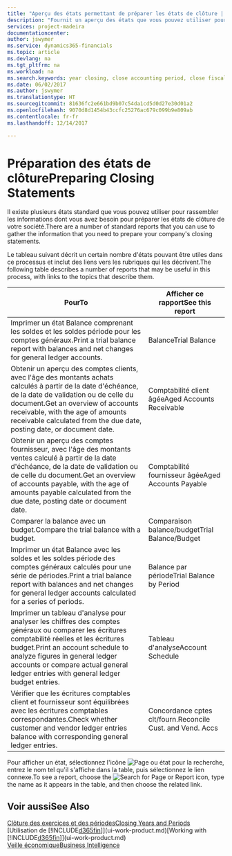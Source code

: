 ```yaml
---
title: "Aperçu des états permettant de préparer les états de clôture | Microsoft Docs"
description: "Fournit un aperçu des états que vous pouvez utiliser pour rassembler les informations pour préparer les états de clôture de votre société à la fin de l'année fiscale."
services: project-madeira
documentationcenter: 
author: jswymer
ms.service: dynamics365-financials
ms.topic: article
ms.devlang: na
ms.tgt_pltfrm: na
ms.workload: na
ms.search.keywords: year closing, close accounting period, close fiscal year, aging, creditor payments, vendor payments, assets, liabilities, equity, analysis, reporting, financial report, business intelligence, BI, Power Bi, KPI
ms.date: 06/02/2017
ms.author: jswymer
ms.translationtype: HT
ms.sourcegitcommit: 81636fc2e661bd9b07c54da1cd5d0d27e30d01a2
ms.openlocfilehash: 9070d8d1454b43ccfc25276ac679c099b9e809ab
ms.contentlocale: fr-fr
ms.lasthandoff: 12/14/2017

---
```

# <a name="preparing-closing-statements"></a><span data-ttu-id="b67e3-103">Préparation des états de clôture</span><span class="sxs-lookup"><span data-stu-id="b67e3-103">Preparing Closing Statements</span></span>
<span data-ttu-id="b67e3-104">Il existe plusieurs états standard que vous pouvez utiliser pour rassembler les informations dont vous avez besoin pour préparer les états de clôture de votre société.</span><span class="sxs-lookup"><span data-stu-id="b67e3-104">There are a number of standard reports that you can use to gather the information that you need to prepare your company's closing statements.</span></span>

<span data-ttu-id="b67e3-105">Le tableau suivant décrit un certain nombre d'états pouvant être utiles dans ce processus et inclut des liens vers les rubriques qui les décrivent.</span><span class="sxs-lookup"><span data-stu-id="b67e3-105">The following table describes a number of reports that may be useful in this process, with links to the topics that describe them.</span></span>

| <span data-ttu-id="b67e3-106">Pour</span><span class="sxs-lookup"><span data-stu-id="b67e3-106">To</span></span> | <span data-ttu-id="b67e3-107">Afficher ce rapport</span><span class="sxs-lookup"><span data-stu-id="b67e3-107">See this report</span></span> |
| --- | --- |
| <span data-ttu-id="b67e3-108">Imprimer un état Balance comprenant les soldes et les soldes période pour les comptes généraux.</span><span class="sxs-lookup"><span data-stu-id="b67e3-108">Print a trial balance report with balances and net changes for general ledger accounts.</span></span> |<span data-ttu-id="b67e3-109">Balance</span><span class="sxs-lookup"><span data-stu-id="b67e3-109">Trial Balance</span></span> |
| <span data-ttu-id="b67e3-110">Obtenir un aperçu des comptes clients, avec l'âge des montants achats calculés à partir de la date d'échéance, de la date de validation ou de celle du document.</span><span class="sxs-lookup"><span data-stu-id="b67e3-110">Get an overview of accounts receivable, with the age of amounts receivable calculated from the due date, posting date, or document date.</span></span> |<span data-ttu-id="b67e3-111">Comptabilité client âgée</span><span class="sxs-lookup"><span data-stu-id="b67e3-111">Aged Accounts Receivable</span></span> |
| <span data-ttu-id="b67e3-112">Obtenir un aperçu des comptes fournisseur, avec l'âge des montants ventes calculé à partir de la date d'échéance, de la date de validation ou de celle du document.</span><span class="sxs-lookup"><span data-stu-id="b67e3-112">Get an overview of accounts payable, with the age of amounts payable calculated from the due date, posting date or document date.</span></span> |<span data-ttu-id="b67e3-113">Comptabilité fournisseur âgée</span><span class="sxs-lookup"><span data-stu-id="b67e3-113">Aged Accounts Payable</span></span> |
| <span data-ttu-id="b67e3-114">Comparer la balance avec un budget.</span><span class="sxs-lookup"><span data-stu-id="b67e3-114">Compare the trial balance with a budget.</span></span> |<span data-ttu-id="b67e3-115">Comparaison balance/budget</span><span class="sxs-lookup"><span data-stu-id="b67e3-115">Trial Balance/Budget</span></span> |
| <span data-ttu-id="b67e3-116">Imprimer un état Balance avec les soldes et les soldes période des comptes généraux calculés pour une série de périodes.</span><span class="sxs-lookup"><span data-stu-id="b67e3-116">Print a trial balance report with balances and net changes for general ledger accounts calculated for a series of periods.</span></span> |<span data-ttu-id="b67e3-117">Balance par période</span><span class="sxs-lookup"><span data-stu-id="b67e3-117">Trial Balance by Period</span></span> |
| <span data-ttu-id="b67e3-118">Imprimer un tableau d'analyse pour analyser les chiffres des comptes généraux ou comparer les écritures comptabilité réelles et les écritures budget.</span><span class="sxs-lookup"><span data-stu-id="b67e3-118">Print an account schedule to analyze figures in general ledger accounts or compare actual general ledger entries with general ledger budget entries.</span></span> |<span data-ttu-id="b67e3-119">Tableau d'analyse</span><span class="sxs-lookup"><span data-stu-id="b67e3-119">Account Schedule</span></span> |
| <span data-ttu-id="b67e3-120">Vérifier que les écritures comptables client et fournisseur sont équilibrées avec les écritures comptables correspondantes.</span><span class="sxs-lookup"><span data-stu-id="b67e3-120">Check whether customer and vendor ledger entries balance with corresponding general ledger entries.</span></span> |<span data-ttu-id="b67e3-121">Concordance cptes clt/fourn.</span><span class="sxs-lookup"><span data-stu-id="b67e3-121">Reconcile Cust. and Vend. Accs</span></span> |

<span data-ttu-id="b67e3-122">Pour afficher un état, sélectionnez l'icône ![Page ou état pour la recherche](media/ui-search/search_small.png "icône Page ou état pour la recherche"), entrez le nom tel qu'il s'affiche dans la table, puis sélectionnez le lien connexe.</span><span class="sxs-lookup"><span data-stu-id="b67e3-122">To see a report, choose the ![Search for Page or Report](media/ui-search/search_small.png "Search for Page or Report icon") icon, type the name as it appears in the table, and then choose the related link.</span></span>

## <a name="see-also"></a><span data-ttu-id="b67e3-123">Voir aussi</span><span class="sxs-lookup"><span data-stu-id="b67e3-123">See Also</span></span>
[<span data-ttu-id="b67e3-124">Clôture des exercices et des périodes</span><span class="sxs-lookup"><span data-stu-id="b67e3-124">Closing Years and Periods</span></span>](year-close-years-periods.md)  
<span data-ttu-id="b67e3-125">[Utilisation de [!INCLUDE[d365fin](includes/d365fin_md.md)]](ui-work-product.md)</span><span class="sxs-lookup"><span data-stu-id="b67e3-125">[Working with [!INCLUDE[d365fin](includes/d365fin_md.md)]](ui-work-product.md)</span></span>  
[<span data-ttu-id="b67e3-126">Veille économique</span><span class="sxs-lookup"><span data-stu-id="b67e3-126">Business Intelligence</span></span>](bi.md)

